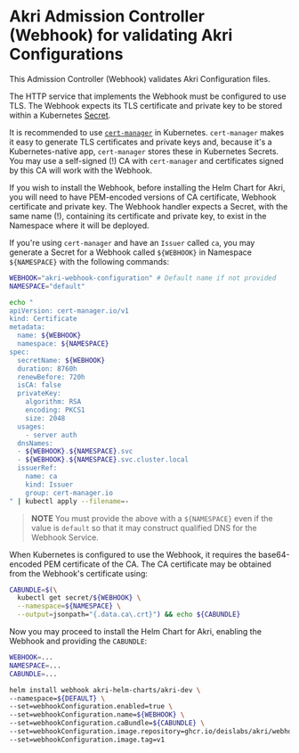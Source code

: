 # Akri Admission Controller (Webhook) for validating Akri Configurations

This Admission Controller (Webhook) validates Akri Configuration files.

The HTTP service that implements the Webhook must be configured to use TLS. The Webhook expects its TLS certificate and private key to be stored within a Kubernetes [Secret](https://kubernetes.io/docs/concepts/configuration/secret/#tls-secrets).

It is recommended to use [`cert-manager`](https://cert-manager.io) in Kubernetes. `cert-manager` makes it easy to generate TLS certificates and private keys and, because it's a Kubernetes-native app, `cert-manager` stores these in Kubernetes Secrets. You may use a self-signed (!) CA with `cert-manager` and certificates signed by this CA will work with the Webhook.

If you wish to install the Webhook, before installing the Helm Chart for Akri, you will need to have PEM-encoded versions of CA certificate, Webhook certificate and private key. The Webhook handler expects a Secret, with the same name (!), containing its certificate and private key, to exist in the Namespace where it will be deployed.

If you're using `cert-manager` and have an `Issuer` called `ca`, you may generate a Secret for a Webhook called `${WEBHOOK}` in Namespace `${NAMESPACE}` with the following commands:

```bash
WEBHOOK="akri-webhook-configuration" # Default name if not provided
NAMESPACE="default"

echo "
apiVersion: cert-manager.io/v1
kind: Certificate
metadata:
  name: ${WEBHOOK}
  namespace: ${NAMESPACE}
spec:
  secretName: ${WEBHOOK}
  duration: 8760h
  renewBefore: 720h
  isCA: false
  privateKey:
    algorithm: RSA
    encoding: PKCS1
    size: 2048
  usages:
    - server auth
  dnsNames:
  - ${WEBHOOK}.${NAMESPACE}.svc
  - ${WEBHOOK}.${NAMESPACE}.svc.cluster.local
  issuerRef:
    name: ca
    kind: Issuer
    group: cert-manager.io
" | kubectl apply --filename=-
```

> **NOTE** You must provide the above with a `${NAMESPACE}` even if the value is `default` so that it may construct qualified DNS for the Webhook Service.

When Kubernetes is configured to use the Webhook, it requires the base64-encoded PEM certificate of the CA. The CA certificate may be obtained from the Webhook's certificate using:

```bash
CABUNDLE=$(\
  kubectl get secret/${WEBHOOK} \
  --namespace=${NAMESPACE} \
  --output=jsonpath="{.data.ca\.crt}") && echo ${CABUNDLE}
```

Now you may proceed to install the Helm Chart for Akri, enabling the Webhook and providing the `CABUNDLE`:

```bash
WEBHOOK=...
NAMESPACE=...
CABUNDLE=...

helm install webhook akri-helm-charts/akri-dev \
--namespace=${DEFAULT} \
--set=webhookConfiguration.enabled=true \
--set=webhookConfiguration.name=${WEBHOOK} \
--set=webhookConfiguration.caBundle=${CABUNDLE} \
--set=webhookConfiguration.image.repository=ghcr.io/deislabs/akri/webhook-configuration \
--set=webhookConfiguration.image.tag=v1
```
